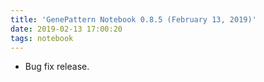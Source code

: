 ```yaml
---
title: 'GenePattern Notebook 0.8.5 (February 13, 2019)'
date: 2019-02-13 17:00:20
tags: notebook
---
```


- Bug fix release.